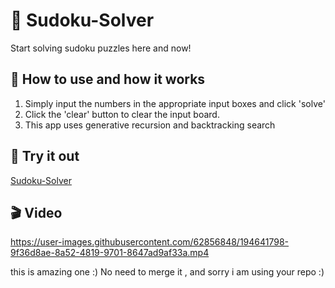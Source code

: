 # 🔢 Sudoku-Solver

Start solving sudoku puzzles here and now!

## 🎯 How to use and how it works

1. Simply input the numbers in the appropriate input boxes and click 'solve'
2. Click the 'clear' button to clear the input board.
3. This app uses generative recursion and backtracking search 

## 🎉 Try it out
[Sudoku-Solver](https://tinniaru3005.github.io/SudokuSolver/)

## 🎬 Video
https://user-images.githubusercontent.com/62856848/194641798-9f36d8ae-8a52-4819-9701-8647ad9af33a.mp4



this is amazing one :)
No need to merge it , and sorry i am using your repo :)
